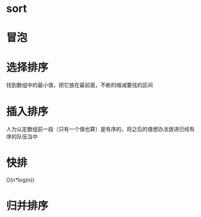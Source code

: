 # sort

# 冒泡

# 选择排序
找到数组中的最小值，把它放在最前面，不断的缩减要找的区间

# 插入排序
人为认定数组前一段（只有一个值也算）是有序的，将之后的值想办法放进已经有序的队伍当中

# 快排
O(n*log(n))

# 归并排序


